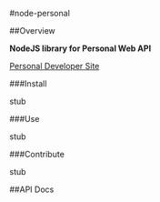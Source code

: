 #node-personal

##Overview

__NodeJS library for Personal Web API__

[Personal Developer Site](http://developer.personal.com)

###Install

stub

###Use

stub

###Contribute

stub

##API Docs

